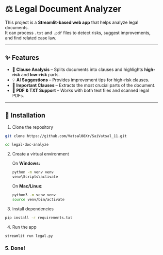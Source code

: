 # ⚖️ Legal Document Analyzer

This project is a **Streamlit-based web app** that helps analyze legal documents.  
It can process `.txt` and `.pdf` files to detect risks, suggest improvements, and find related case law.

---

## ✨ Features
- 📑 **Clause Analysis** – Splits documents into clauses and highlights **high-risk** and **low-risk** parts.  
- 💡 **AI Suggestions** – Provides improvement tips for high-risk clauses.  
- 📌 **Important Clauses** – Extracts the most crucial parts of the document.    
- 📂 **PDF & TXT Support** – Works with both text files and scanned legal PDFs.  

---

## 🚀 Installation

1. Clone the repository

```bash
git clone https://github.com/Vatsal08Xr/SaiVatsal_11.git

cd legal-doc-analyze
```

2. Create a virtual environment

   On **Windows:**
   ```bash
   python -m venv venv
   venv\Scripts\activate
   ```

   On **Mac/Linux:**
   ```bash
   python3 -m venv venv
   source venv/bin/activate
   ```

3. Install dependencies

```bash
pip install -r requirements.txt
```

4. Run the app

```bash
streamlit run legal.py
```

### 5. Done!
